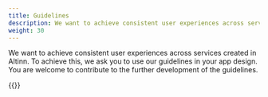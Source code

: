 ```yaml
---
title: Guidelines
description: We want to achieve consistent user experiences across services created in Altinn. To achieve this, we ask you to use our guidelines in your app design. You are welcome to contribute to the further development of the guidelines.
weight: 30
---
```


We want to achieve consistent user experiences across services created in Altinn. To achieve this, we ask you to use our guidelines in your app design. You are welcome to contribute to the further development of the guidelines.

{{<children />}}